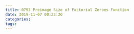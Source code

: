 ```yaml
---
title: 0793 Preimage Size of Factorial Zeroes Function
date: 2019-11-07 00:23:20
categories:
tags:
---
```

